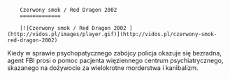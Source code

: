 
        Czerwony smok / Red Dragon 2002 
        =============
        
        [![Czerwony smok / Red Dragon 2002 ](http://vidos.pl/images/player.gif)](http://vidos.pl/czerwony-smok-red-dragon-2002)
        
        
 Kiedy w sprawie psychopatycznego zabójcy policja okazuje się bezradna, agent FBI prosi o pomoc pacjenta więziennego centrum psychiatrycznego, skazanego na dożywocie za wielokrotne morderstwa i kanibalizm.
    